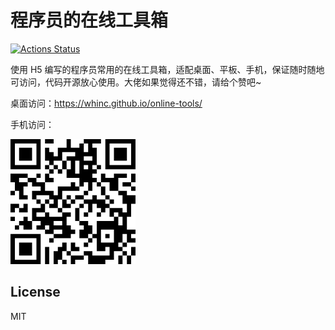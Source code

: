# 程序员的在线工具箱

[![Actions Status](https://github.com/whinc/online-tools/workflows/CI/badge.svg)](https://github.com/whinc/online-tools/actions)

使用 H5 编写的程序员常用的在线工具箱，适配桌面、平板、手机，保证随时随地可访问，代码开源放心使用。大佬如果觉得还不错，请给个赞吧~

桌面访问：<https://whinc.github.io/online-tools/>

手机访问：

![QR](./public/qr.png)


## License

MIT
